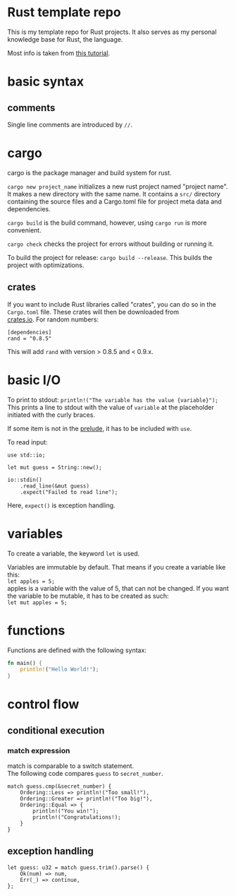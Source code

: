 # Rust template repo

This is my template repo for Rust projects. It also serves as my personal knowledge base for Rust, the language.

Most info is taken from [this tutorial](https://doc.rust-lang.org/book/ch02-00-guessing-game-tutorial.html).  

# basic syntax

## comments

Single line comments are introduced by `//`.  


# cargo

cargo is the package manager and build system for rust.  

`cargo new project_name` initializes a new rust project named "project name".
It makes a new directory with the same name. It contains a `src/` directory containing the source files and a Cargo.toml file for project meta data and dependencies.  

`cargo build` is the build command, however, using `cargo run` is more convenient.  

`cargo check` checks the project for errors without building or running it.  

To build the project for release: `cargo build --release`. This builds the project with optimizations.  

## crates

If you want to include Rust libraries called "crates", you can do so in the `Cargo.toml` file. These crates will then be downloaded from  
[crates.io](crates.io). For random numbers:  

```
[dependencies]
rand = "0.8.5"
```  

This will add `rand` with version > 0.8.5 and < 0.9.x.  


# basic I/O

To print to stdout: `println!("The variable has the value {variable}");`  
This prints a line to stdout with the value of `variable` at the placeholder initiated with the curly braces.  

If some item is not in the [prelude](https://doc.rust-lang.org/std/prelude/index.html), it has to be included with `use`.  

To read input:  

```
use std::io;

let mut guess = String::new();

io::stdin()
    .read_line(&mut guess)
    .expect("Failed to read line");
```  

Here, `expect()` is exception handling.  

# variables

To create a variable, the keyword `let` is used.  

Variables are immutable by default. That means if you create a variable like this:  
`let apples = 5;`  
apples is a variable with the value of 5, that can not be changed. If you want the variable to be mutable, it has to be created as such:  
`let mut apples = 5;`  

# functions

Functions are defined with the following syntax:  
```rust
fn main() {
    println!("Hello World!");
}
```

# control flow

## conditional execution

### match expression
  
match is comparable to a switch statement.  
The following code compares `guess` to `secret_number`.

```
match guess.cmp(&secret_number) {
    Ordering::Less => println!("Too small!"),
    Ordering::Greater => println!("Too big!"),
    Ordering::Equal => {
        println!("You win!");
        println!("Congratulations!);
    }
}
```


## exception handling

```
let guess: u32 = match guess.trim().parse() {
    Ok(num) => num,
    Err(_) => continue,
};
```
